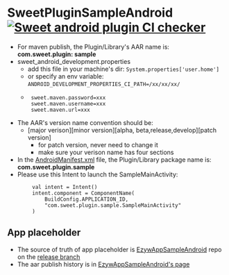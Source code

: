 # SweetPluginSampleAndroid [![Sweet android plugin CI checker](https://github.com/randytang2021/SweetPluginSampleAndroid/actions/workflows/sweet_android_plugin_checker.yml/badge.svg)](https://github.com/randytang2021/SweetPluginSampleAndroid/actions/workflows/sweet_android_plugin_checker.yml)

- For maven publish, the Plugin/Library's AAR name is: **com.sweet.plugin: sample**
- sweet_android_development.properties
   * add this file in your machine's dir: ```System.properties['user.home']```
   * or specify an env variable: ```ANDROID_DEVELOPMENT_PROPERTIES_CI_PATH=/xx/xx/xx/```
   * ```
      sweet.maven.password=xxx 
      sweet.maven.username=xxx 
      sweet.maven.url=xxx 
     ```
- The AAR's version name convention should be:
    * [major verison][minor version][alpha, beta,release,develop][patch version]
         + for patch version, never need to change it
         + make sure your verison name has four sections
- In the [AndroidManifest.xml](src/main/AndroidManifest.xml) file, the Plugin/Library package name is: **com.sweet.plugin.sample**
- Please use this Intent to launch the SampleMainActivity:
```
        val intent = Intent()
        intent.component = ComponentName(
            BuildConfig.APPLICATION_ID,
            "com.sweet.plugin.sample.SampleMainActivity"
        )
```
## App placeholder
- The source of truth of app placeholder is [EzywAppSampleAndroid](https://github.com/randytang2021/EzywAppSampleAndroid) repo on the [release branch](https://github.com/randytang2021/EzywAppSampleAndroid/tree/release/1.0.0.0)
- The aar publish history is in [EzywAppSampleAndroid's page](https://randytang2021.github.io/EzywAppSampleAndroid/)
